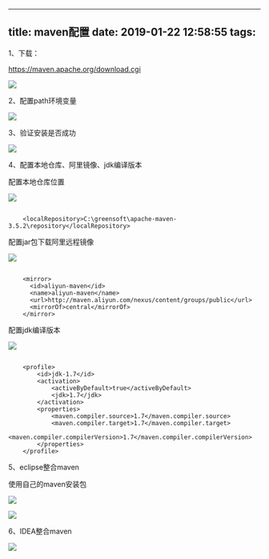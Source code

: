 
---
title: maven配置
date: 2019-01-22 12:58:55
tags:
---

1、下载：

https://maven.apache.org/download.cgi

![](https://i.imgur.com/S3Dxltk.png)

2、配置path环境变量

![](https://i.imgur.com/rIATqaf.png)

3、验证安装是否成功

![](https://i.imgur.com/4ejsorP.png)

4、配置本地仓库、阿里镜像、jdk编译版本

配置本地仓库位置

![](https://i.imgur.com/52z9nU5.png)

```

	<localRepository>C:\greensoft\apache-maven-3.5.2\repository</localRepository>

```


配置jar包下载阿里远程镜像

![](https://i.imgur.com/JIiS5Ss.png)

```

	<mirror>      
	  <id>aliyun-maven</id>    
	  <name>aliyun-maven</name>  
	  <url>http://maven.aliyun.com/nexus/content/groups/public</url>    
	  <mirrorOf>central</mirrorOf>      
	</mirror>  

```



配置jdk编译版本

![](https://i.imgur.com/jOArlWO.png)

```
			
	<profile>
		<id>jdk-1.7</id>
		<activation>
			<activeByDefault>true</activeByDefault>
			<jdk>1.7</jdk>
		</activation>
		<properties>
			<maven.compiler.source>1.7</maven.compiler.source>
			<maven.compiler.target>1.7</maven.compiler.target>
			<maven.compiler.compilerVersion>1.7</maven.compiler.compilerVersion>
		</properties>
	</profile>

```


5、eclipse整合maven

使用自己的maven安装包

![](https://i.imgur.com/Uf2A5ql.png)

![](https://i.imgur.com/DelPSwV.png)


6、IDEA整合maven

![](https://i.imgur.com/G2sHbyp.png)